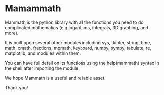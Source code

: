 # Mamammath 

Mammath is the python library with all the functions you need to do complicated mathematics (e.g logarithms, integrals, 3D graphing, and more).

It is built upon several other modules including sys, tkinter, string, time, math, cmath, fractions, mpmath, keyboard, numpy, sympy, tabulate, re, matplotlib, and modules within them.

You can have full detail on its functions using the help(mammath) syntax in the shell after importing the module.

We hope Mammath is a useful and reliable asset.

Thank you!
